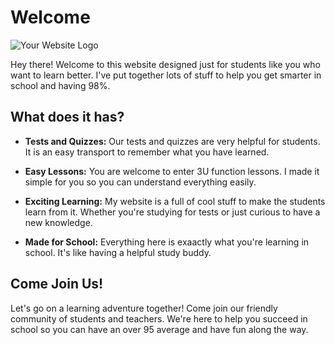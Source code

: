 # Welcome 

![Your Website Logo](link_to_your_logo.png)

Hey there! Welcome to this website designed just for students like you who want to learn better. I've put together lots of stuff to help you get smarter in school and having 98%.

## What does it has?

- **Tests and Quizzes:** Our tests and quizzes are very helpful for students. It is an easy transport to remember what you have learned.
  
- **Easy Lessons:** You are welcome to enter 3U function lessons. I made it simple for you so you can understand everything easily.
  
- **Exciting Learning:** My website is a full of cool stuff to make the students learn from it. Whether you're studying for tests or just curious to have a new knowledge.
  
- **Made for School:** Everything here is exaactly what you're learning in school. It's like having a helpful study buddy.

## Come Join Us!

Let's go on a learning adventure together! Come join our friendly community of students and teachers. We're here to help you succeed in school so you can have an over 95 average and have fun along the way.
